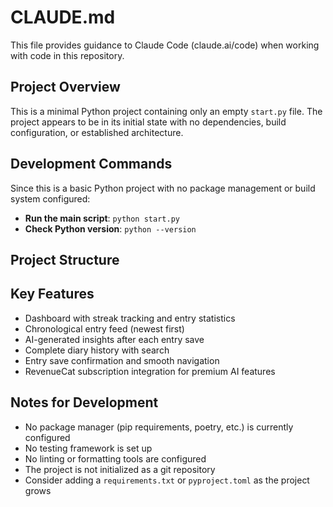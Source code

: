# CLAUDE.md

This file provides guidance to Claude Code (claude.ai/code) when working with code in this repository.

## Project Overview

This is a minimal Python project containing only an empty `start.py` file. The project appears to be in its initial state with no dependencies, build configuration, or established architecture.

## Development Commands

Since this is a basic Python project with no package management or build system configured:

- **Run the main script**: `python start.py`
- **Check Python version**: `python --version`

## Project Structure

## Key Features
- Dashboard with streak tracking and entry statistics
- Chronological entry feed (newest first)
- AI-generated insights after each entry save
- Complete diary history with search
- Entry save confirmation and smooth navigation
- RevenueCat subscription integration for premium AI features

## Notes for Development

- No package manager (pip requirements, poetry, etc.) is currently configured
- No testing framework is set up
- No linting or formatting tools are configured
- The project is not initialized as a git repository
- Consider adding a `requirements.txt` or `pyproject.toml` as the project grows